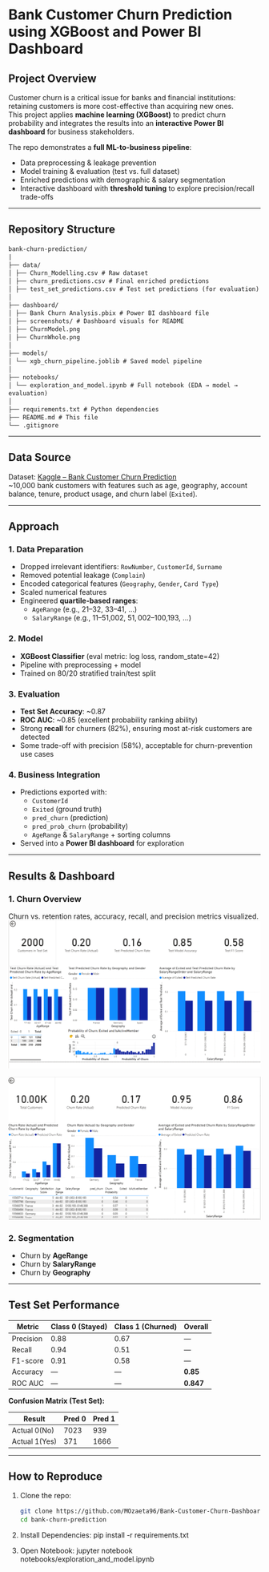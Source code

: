 # Bank Customer Churn Prediction using XGBoost and Power BI Dashboard

## Project Overview
Customer churn is a critical issue for banks and financial institutions: retaining customers is more cost-effective than acquiring new ones.  
This project applies **machine learning (XGBoost)** to predict churn probability and integrates the results into an **interactive Power BI dashboard** for business stakeholders.  

The repo demonstrates a **full ML-to-business pipeline**:
- Data preprocessing & leakage prevention
- Model training & evaluation (test vs. full dataset)
- Enriched predictions with demographic & salary segmentation
- Interactive dashboard with **threshold tuning** to explore precision/recall trade-offs

---

## Repository Structure
```
bank-churn-prediction/
|
├── data/
│ ├── Churn_Modelling.csv # Raw dataset
│ ├── churn_predictions.csv # Final enriched predictions
│ ├── test_set_predictions.csv # Test set predictions (for evaluation)
│
├── dashboard/
│ ├── Bank Churn Analysis.pbix # Power BI dashboard file
│ ├── screenshots/ # Dashboard visuals for README
│ ├── ChurnModel.png
│ ├── ChurnWhole.png
│
├── models/
│ └── xgb_churn_pipeline.joblib # Saved model pipeline
│
├── notebooks/
│ └── exploration_and_model.ipynb # Full notebook (EDA → model → evaluation)
│
├── requirements.txt # Python dependencies
├── README.md # This file
└── .gitignore
```

---

## Data Source
Dataset: [Kaggle – Bank Customer Churn Prediction](https://www.kaggle.com/datasets/radheshyamkollipara/bank-customer-churn)  
~10,000 bank customers with features such as age, geography, account balance, tenure, product usage, and churn label (`Exited`).

---

## Approach
### 1. Data Preparation
- Dropped irrelevant identifiers: `RowNumber`, `CustomerId`, `Surname`
- Removed potential leakage (`Complain`)
- Encoded categorical features (`Geography`, `Gender`, `Card Type`)
- Scaled numerical features
- Engineered **quartile-based ranges**:
  - `AgeRange` (e.g., 21–32, 33–41, …)
  - `SalaryRange` (e.g., $11–$51,002, $51,002–$100,193, …)

### 2. Model
- **XGBoost Classifier** (eval metric: log loss, random_state=42)
- Pipeline with preprocessing + model
- Trained on 80/20 stratified train/test split

### 3. Evaluation
- **Test Set Accuracy**: ~0.87  
- **ROC AUC**: ~0.85 (excellent probability ranking ability)  
- Strong **recall** for churners (82%), ensuring most at-risk customers are detected  
- Some trade-off with precision (58%), acceptable for churn-prevention use cases

### 4. Business Integration
- Predictions exported with:
  - `CustomerId`
  - `Exited` (ground truth)
  - `pred_churn` (prediction)
  - `pred_prob_churn` (probability)
  - `AgeRange` & `SalaryRange` + sorting columns
- Served into a **Power BI dashboard** for exploration

---

## Results & Dashboard

### 1. Churn Overview
Churn vs. retention rates, accuracy, recall, and precision metrics visualized.  
![Churn Model](dashboard/screenshots/ChurnModel.png)

![Churn Whole Dataset](dashboard/screenshots/ChurnWhole.png)

### 2. Segmentation
- Churn by **AgeRange**  
- Churn by **SalaryRange**  
- Churn by **Geography**  

---

## Test Set Performance

| Metric      | Class 0 (Stayed) | Class 1 (Churned) | Overall |
|-------------|------------------|-------------------|---------|
| Precision   | 0.88             | 0.67              | —       |
| Recall      | 0.94             | 0.51              | —       |
| F1-score    | 0.91             | 0.58              | —       |
| Accuracy    | —                | —                 | **0.85** |
| ROC AUC     | —                | —                 | **0.847** |

**Confusion Matrix (Test Set):**

| Result      | Pred 0 | Pred 1 |
|-------------|--------|--------|
|Actual 0(No) | 7023   | 939    |
|Actual 1(Yes)| 371    | 1666   |


---

## How to Reproduce
1. Clone the repo:
   ```bash
   git clone https://github.com/MOzaeta96/Bank-Customer-Churn-Dashboard-Creation-Practice.git
   cd bank-churn-prediction

2. Install Dependencies:
   pip install -r requirements.txt

3. Open Notebook:
   jupyter notebook notebooks/exploration_and_model.ipynb
